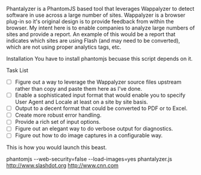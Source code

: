 Phantalyzer is a PhantomJS based tool that leverages Wappalyzer to detect software in use across a large number of sites.  Wappalyzer is a browser plug-in so it's original design is to provide feedback from within the browser.  My intent here is to enable companies to analyze large numbers of sites and provide a report.  An example of this would be a report that indicates which sites are using Flash (and may need to be converted), which are not using proper analytics tags, etc.

Installation
You have to install phantomjs becuase this script depends on it.

Task List
- [ ] Figure out a way to leverage the Wappalyzer source files upstream rather than copy and paste them here as I've done.
- [ ] Enable a sophisticated input format that would enable you to specify User Agent and Locale at least on a site by site basis.
- [ ] Output to a decent format that could be converted to PDF or to Excel.
- [ ] Create more robust error handling.
- [ ] Provide a rich set of input options.
- [ ] Figure out an elegant way to do verbose output for diagnostics.
- [ ] Figure out how to do image captures in a configurable way.

This is how you would launch this beast.

phantomjs --web-security=false --load-images=yes phantalyzer.js http://www.slashdot.org http://www.cnn.com


